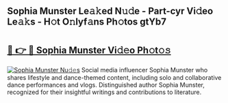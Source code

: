 ## Sophia Munster Le𝚊𝚔ed N𝚞𝚍e - Part-cyr Vi𝚍eo Le𝚊𝚔s - H𝚘t O𝚗lyf𝚊ns Ph𝚘tos gtYb7

# <h2><a href="http://hf414cq.feru.top/?c=Sophia+Munster">🔗 👉 🔴 Sophia Munster Vi𝚍𝚎o Ph𝚘t𝚘𝚜</a></h2>

[![Sophia Munster Nu𝚍𝚎s](https://i.imgur.com/0TWrTi3.gif)](http://hf414cq.feru.top/?c=Sophia+Munster)
Social media influencer Sophia Munster who shares lifestyle and dance-themed content, including solo and collaborative dance performances and vlogs. Distinguished author Sophia Munster, recognized for their insightful writings and contributions to literature. 
